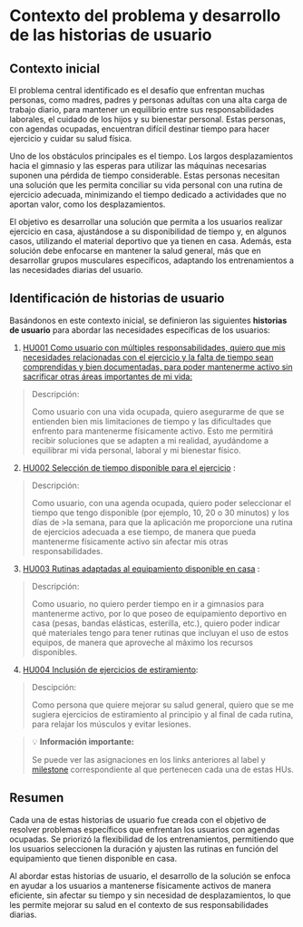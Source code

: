 # Contexto del problema y desarrollo de las historias de usuario

## Contexto inicial

El problema central identificado es el desafío que enfrentan muchas personas, como madres, padres y personas adultas con una alta carga de trabajo diario, para mantener un equilibrio entre sus responsabilidades laborales, el cuidado de los hijos y su bienestar personal. Estas personas, con agendas ocupadas, encuentran difícil destinar tiempo para hacer ejercicio y cuidar su salud física.

Uno de los obstáculos principales es el tiempo. Los largos desplazamientos hacia el gimnasio y las esperas para utilizar las máquinas necesarias suponen una pérdida de tiempo considerable. Estas personas necesitan una solución que les permita conciliar su vida personal con una rutina de ejercicio adecuada, minimizando el tiempo dedicado a actividades que no aportan valor, como los desplazamientos.

El objetivo es desarrollar una solución que permita a los usuarios realizar ejercicio en casa, ajustándose a su disponibilidad de tiempo y, en algunos casos, utilizando el material deportivo que ya tienen en casa. Además, esta solución debe enfocarse en mantener la salud general, más que en desarrollar grupos musculares específicos, adaptando los entrenamientos a las necesidades diarias del usuario.

## Identificación de historias de usuario

Basándonos en este contexto inicial, se definieron las siguientes **historias de usuario** para abordar las necesidades específicas de los usuarios:

1. [HU001 Como usuario con múltiples responsabilidades, quiero que mis necesidades relacionadas con el ejercicio y la falta de tiempo sean comprendidas y bien documentadas, para poder mantenerme activo sin sacrificar otras áreas importantes de mi vida: ](./HU001.png)

>
>Descripción:
>
>Como usuario con una vida ocupada, quiero asegurarme de que se entienden bien mis limitaciones de tiempo y las dificultades que enfrento para mantenerme físicamente activo. Esto me permitirá recibir soluciones que se adapten a mi realidad, ayudándome a equilibrar mi vida personal, laboral y mi bienestar físico.


2. [HU002 Selección de tiempo disponible para el ejercicio](./HU002.png) : 
>
>Descripción:
>
>Como usuario, con una agenda ocupada, quiero poder seleccionar el tiempo que tengo disponible (por ejemplo, 10, 20 o 30 minutos) y los días de >la semana, para que la aplicación me proporcione una rutina de ejercicios adecuada a ese tiempo, de manera que pueda mantenerme físicamente activo sin afectar mis otras responsabilidades.

3. [HU003 Rutinas adaptadas al equipamiento disponible en casa](./HU003.png) : 

>Descripción: 
>
>Como usuario, no quiero perder tiempo en ir a gimnasios para mantenerme activo, por lo que poseo de equipamiento deportivo en casa (pesas, bandas elásticas, esterilla, etc.), quiero poder indicar qué materiales tengo para tener rutinas que incluyan el uso de estos equipos, de manera que aproveche al máximo los recursos disponibles.


4. [HU004 Inclusión de ejercicios de estiramiento](./HU004.png): 

>Descipción:
>
>Como persona que quiere mejorar su salud general, quiero que se me sugiera ejercicios de estiramiento al principio y al final de cada rutina, para relajar los músculos y evitar lesiones.

> 💡 **Información importante:**
>
> Se puede ver las asignaciones en los links anteriores  al label y [milestone](../config-milestones.md) correspondiente al que pertenecen cada una de estas HUs.

## Resumen

Cada una de estas historias de usuario fue creada con el objetivo de resolver problemas específicos que enfrentan los usuarios con agendas ocupadas. Se priorizó la flexibilidad de los entrenamientos, permitiendo que los usuarios seleccionen la duración y ajusten las rutinas en función del equipamiento que tienen disponible en casa.

Al abordar estas historias de usuario, el desarrollo de la solución se enfoca en ayudar a los usuarios a mantenerse físicamente activos de manera eficiente, sin afectar su tiempo y sin necesidad de desplazamientos, lo que les permite mejorar su salud en el contexto de sus responsabilidades diarias.
